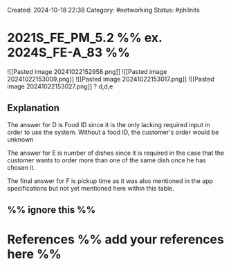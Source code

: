 Created: 2024-10-18 22:38
Category: #networking 
Status: #philnits



# 2021S_FE_PM_5.2 %% ex. 2024S_FE-A_83 %%
![[Pasted image 20241022152958.png]]
![[Pasted image 20241022153009.png]]
![[Pasted image 20241022153017.png]]
![[Pasted image 20241022153027.png]]
? 
d,d,e
## Explanation

The answer for D is Food ID since it is the only lacking required input in order to use the system. Without a food ID, the customer's order would be unknown

The answer for E is number of dishes since it is required in the case that the customer wants to order more than one of the same dish once he has chosen it.

The final answer for F is pickup time as it was also mentioned in the app specifications but not yet mentioned here within this table.

%% ignore this %%
---









# References %% add your references here %%

